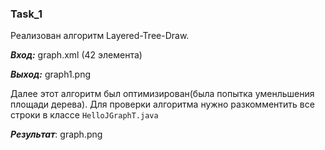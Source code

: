 ### Task_1

Реализован алгоритм Layered-Tree-Draw. 

___Вход:___ graph.xml (42 элемента)

___Выход:___ graph1.png

Далее этот алгоритм был оптимизирован(была попытка уменльшения площади дерева). Для проверки алгоритма нужно разкомментить все строки в классе ```HelloJGraphT.java```

___Результат___: graph.png
